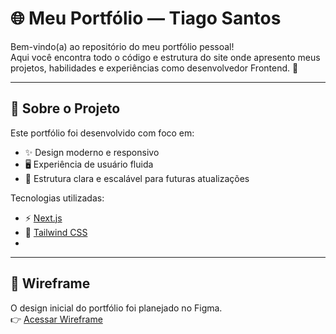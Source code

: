 # 🌐 Meu Portfólio — Tiago Santos

Bem-vindo(a) ao repositório do meu portfólio pessoal!  
Aqui você encontra todo o código e estrutura do site onde apresento meus projetos, habilidades e experiências como desenvolvedor Frontend. 🚀

---

## 🧭 Sobre o Projeto

Este portfólio foi desenvolvido com foco em:
- ✨ Design moderno e responsivo
- 🖥️ Experiência de usuário fluida
- 🧱 Estrutura clara e escalável para futuras atualizações

Tecnologias utilizadas:
- ⚡ [Next.js](https://nextjs.org/)
- 🎨 [Tailwind CSS](https://tailwindcss.com/)
- 
---

## 🧭 Wireframe

O design inicial do portfólio foi planejado no Figma.  
👉 [Acessar Wireframe](https://www.figma.com/design/dQI63vVpYmmqq6W1TfV5op/Sem-t%C3%ADtulo?node-id=0-1&p=f&t=BVoVaIRMS9EPl0BA-0)
